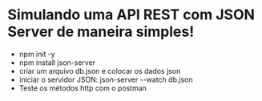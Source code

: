 # Simulando uma API REST com JSON Server de maneira simples!
- npm init -y
- npm install json-server
- criar um arquivo db.json e colocar os dados json
- iniciar o servidor JSON: json-server --watch db.json
- Teste os métodos http com o postman
